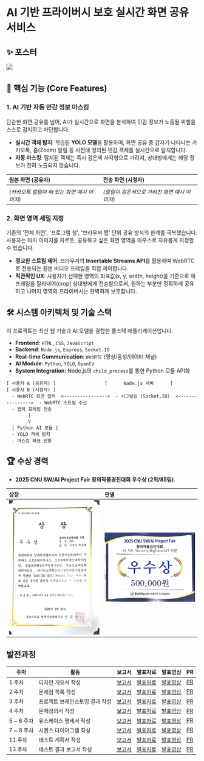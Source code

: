 
# AI 기반 프라이버시 보호 실시간 화면 공유 서비스


## ✨ 포스터

<img src="https://github.com/iyeaaa/Secure_ScreenShare/blob/main/photos/%5B%ED%8F%AC%EC%8A%A4%ED%84%B0%5DCTR_%EC%9D%B4%EC%98%88%EC%9D%B8.jpg" width="650">


## 🎯 핵심 기능 (Core Features)

### 1\. AI 기반 자동 민감 정보 마스킹

단순한 화면 공유를 넘어, AI가 실시간으로 화면을 분석하여 민감 정보가 노출될 위험을 스스로 감지하고 차단합니다.

  * **실시간 객체 탐지**: 학습된 **YOLO 모델**을 활용하여, 화면 공유 중 갑자기 나타나는 카카오톡, 줌(Zoom) 알림 등 사전에 정의된 민감 객체를 실시간으로 탐지합니다.
  * **자동 마스킹**: 탐지된 객체는 즉시 검은색 사각형으로 가려져, 상대방에게는 해당 정보가 전혀 노출되지 않습니다.

| 원본 화면 (공유자) | 전송 화면 (시청자) |
| :--- | :--- |
|  |  |
| *(카카오톡 알림이 떠 있는 화면 예시 이미지)* | *(알림이 검은색으로 가려진 화면 예시 이미지)* |

### 2\. 화면 영역 세밀 지정

기존의 '전체 화면', '프로그램 창', '브라우저 탭' 단위 공유 방식의 한계를 극복했습니다. 사용자는 마치 이미지를 자르듯, 공유하고 싶은 화면 영역을 마우스로 자유롭게 지정할 수 있습니다.

  * **정교한 스트림 제어**: 브라우저의 **Insertable Streams API**를 활용하여 WebRTC로 전송되는 원본 비디오 프레임을 직접 제어합니다.
  * **직관적인 UX**: 사용자가 선택한 영역의 좌표값(x, y, width, height)을 기준으로 매 프레임을 잘라내어(crop) 상대방에게 전송함으로써, 원하는 부분만 정확하게 공유하고 나머지 영역의 프라이버시는 완벽하게 보호합니다.


## 🛠️ 시스템 아키텍처 및 기술 스택

이 프로젝트는 최신 웹 기술과 AI 모델을 결합한 풀스택 애플리케이션입니다.

  * **Frontend**: `HTML`, `CSS`, `JavaScript`
  * **Backend**: `Node.js`, `Express`, `Socket.IO`
  * **Real-time Communication**: `WebRTC` (영상/음성/데이터 채널)
  * **AI Module**: `Python`, `YOLO`, `OpenCV`
  * **System Integration**: Node.js의 `child_process`를 통한 Python 모듈 API화

<!-- end list -->

```
[ 사용자 A (공유자) ]                  [      Node.js 서버      ]                  [ 사용자 B (시청자) ]
  - WebRTC 화면 캡처  <---------------->  - 시그널링 (Socket.IO)  <---------------->  - WebRTC 스트림 수신
  - 캡처 프레임 전송     
        |
        V
  [ Python AI 모듈 ]
  - YOLO 객체 탐지
  - 마스킹 좌표 반환
```


## 🏆 수상 경력

- **2025 CNU SW/AI Project Fair 창의작품경진대회 우수상 (2위/85팀)**.  

| 상장 | 판넬 |
| :--- | :--- |
| <img src="https://github.com/iyeaaa/Secure_ScreenShare/blob/main/photos/%EC%83%81%EC%9E%A5.jpeg" width="300"> | <img src="https://github.com/iyeaaa/Secure_ScreenShare/blob/main/photos/%ED%8C%90%EB%84%AC.jpeg" width="300"> |






## 발전과정

| 주차  | 활동 | 보고서 | 발표자료 | 발표영상 | PR |
|------|------|--------|----------|----------|----|
| 1 주차 | 디자인 개요서 작성 | [보고서](https://docs.google.com/document/d/1Et6mASg1h8TvnPL3yr42QxF-E3m8FyGT/edit?usp=sharing&ouid=116586439470799169786&rtpof=true&sd=true)| [발표자료](https://drive.google.com/file/d/1Er5kh8nodRNm502V2xAwjBVlRuuh4th6/view?usp=sharing) | [발표영상](https://youtu.be/z570EzBaHbY?si=IamLZpoUD0n9iSxB) | [PR](https://github.com/iyeaaa/PrivRTC/pull/1) |
| 2 주차 | 문제점 목록 작성 | [보고서](https://docs.google.com/document/d/1EyKkXhdYSxklNGGQriLnpQpO-PLTwXCe/edit?usp=sharing&ouid=116586439470799169786&rtpof=true&sd=true) | [발표자료](https://drive.google.com/file/d/1EtfTJZxNmwpgwLKUmFc3RD0Z3oLn_0A6/view?usp=sharing) | [발표영상](https://youtu.be/bX-g0Ycl_NE) | [PR](https://github.com/iyeaaa/PrivRTC/pull/2) |
| 3 주차 | 프로젝트 브레인스토밍 결과 작성 | [보고서](https://drive.google.com/file/d/1UIE2ilqTdA2pJEPVAZCcgX7qy_hZoTeh/view?usp=sharing) | [발표자료](https://drive.google.com/file/d/1UeGg6eTVL-r8IHE9Akafhmzww5hqME_R/view?usp=sharing) | [발표영상](https://youtu.be/tU0xAXcUeFE) | [PR](https://github.com/iyeaaa/PrivRTC/pull/3) |
| 4 주차 | 문제정의서 작성 | [보고서](https://docs.google.com/document/d/14Z3h5PkqaI4eDuY_tky5x93FtNltqDEp/edit?usp=sharing&ouid=116586439470799169786&rtpof=true&sd=true) | [발표자료](https://drive.google.com/file/d/14Udo597ZiC3P2LbN8PdXhLQTjNRFX-zJ/view?usp=sharing) | [발표영상](https://youtu.be/trcVuJcsKjQ) | [PR](https://github.com/iyeaaa/PrivRTC/pull/5) |
| 5 ~ 6 주차 | 유스케이스 명세서 작성 | [보고서](https://drive.google.com/file/d/1m5nW38I_OwqjBsZ1IMW_TGx7shzQ9rqv/view?usp=sharing) | [발표자료](https://drive.google.com/file/d/1lkffA419TqV7ijY0K5gdlcU2Xrhv3IAT/view?usp=sharing) | [발표영상](https://youtu.be/O9QoudGL4VE) | [PR](https://github.com/iyeaaa/PrivRTC/pull/7) |
| 7 ~ 8 주차 | 시퀀스 다이어그램 작성 | [보고서](https://drive.google.com/file/d/1ox4fszU0RliugP12ZYEe4a0OLRPJSRko/view?usp=sharing) | [발표자료](https://drive.google.com/file/d/1ox6m0jLALT0ibqaVIwET4WEnrD1hCBR_/view?usp=sharing) | [발표영상](https://youtu.be/8jrYlrZgomo) | [PR](https://github.com/iyeaaa/PrivRTC/pull/8) |
| 11 주차 | 테스트 계획서 작성 | [보고서](https://drive.google.com/file/d/1-I7cvU2s28HZpoLvkL2rfvS7Cv0rGDSq/view?usp=sharing) | [발표자료](https://drive.google.com/file/d/1-IN-QDe8_OGq-yHafoBtkF3UDPERWpfv/view?usp=sharing) | [발표영상](https://youtu.be/r8z5Vyb6kII) | [PR](https://github.com/iyeaaa/PrivRTC/pull/10) |
| 13 주차 | 테스트 결과 보고서 작성 | [보고서](https://drive.google.com/file/d/17isrAYxoZbIhu5AWgEg17g41AmclLsRX/view?usp=sharing) | [발표자료](https://drive.google.com/file/d/17cBLenmV8LcW5CkrlhdNdkkUHiMFpBUt/view?usp=sharing) | [발표영상](https://youtu.be/xj7pctZ1FHM) | [PR](https://github.com/iyeaaa/PrivRTC/pull/12) |


